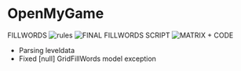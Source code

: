 # OpenMyGame
FILLWORDS
![rules](https://github.com/GigaOrts/OpenMyGame/assets/99609826/1c7ad411-d4bb-48f4-9e5f-1dad3da0db6d)
![FINAL FILLWORDS SCRIPT](https://github.com/GigaOrts/OpenMyGame/assets/99609826/0d467b0e-66f8-4aad-911d-3d55b51ef58d)
![MATRIX + CODE](https://github.com/GigaOrts/OpenMyGame/assets/99609826/9db484ba-227d-45d9-b2c0-c3791008d727)
+ Parsing leveldata
+ Fixed [null] GridFillWords model exception

